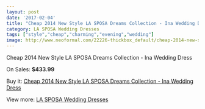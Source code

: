 ```yaml
---
layout: post
date: '2017-02-04'
title: "Cheap 2014 New Style LA SPOSA Dreams Collection - Ina Wedding Dress"
category: LA SPOSA Wedding Dresses
tags: ["style","cheap","charming","evening","wedding"]
image: http://www.neoformal.com/22226-thickbox_default/cheap-2014-new-style-la-sposa-dreams-collection-ina-wedding-dress.jpg
---
```

Cheap 2014 New Style LA SPOSA Dreams Collection - Ina Wedding Dress

On Sales: **$433.99**
<a href="https://www.neoformal.com/en/la-sposa-wedding-dresses-2014/7324-cheap-2014-new-style-la-sposa-dreams-collection-ina-wedding-dress.html"><amp-img layout="responsive" width="600" height="600" src="//www.neoformal.com/22226-thickbox_default/cheap-2014-new-style-la-sposa-dreams-collection-ina-wedding-dress.jpg" alt="Cheap 2014 New Style LA SPOSA Dreams Collection - Ina Wedding Dress 0" /></a>

Buy it: [Cheap 2014 New Style LA SPOSA Dreams Collection - Ina Wedding Dress](https://www.neoformal.com/en/la-sposa-wedding-dresses-2014/7324-cheap-2014-new-style-la-sposa-dreams-collection-ina-wedding-dress.html "Cheap 2014 New Style LA SPOSA Dreams Collection - Ina Wedding Dress")

View more: [LA SPOSA Wedding Dresses](https://www.neoformal.com/en/117-la-sposa-wedding-dresses-2014 "LA SPOSA Wedding Dresses")